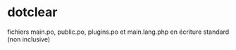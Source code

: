 # dotclear
fichiers main.po, public.po, plugins.po et main.lang.php en écriture standard (non inclusive)
